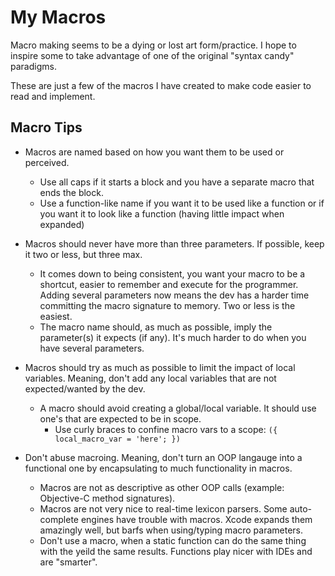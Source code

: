 # My Macros

Macro making seems to be a dying or lost art form/practice. I hope to inspire some to take advantage of one of the original "syntax candy" paradigms.

These are just a few of the macros I have created to make code easier to read and implement.

## Macro Tips

- Macros are named based on how you want them to be used or perceived.
	- Use all caps if it starts a block and you have a separate macro that ends the block.
	- Use a function-like name if you want it to be used like a function or if you want it to look like a function (having little impact when expanded)
	
- Macros should never have more than three parameters. If possible, keep it two or less, but three max.
	- It comes down to being consistent, you want your macro to be a shortcut, easier to remember and execute for the programmer. Adding several parameters now means the dev has a harder time committing the macro signature to memory. Two or less is the easiest.
	- The macro name should, as much as possible, imply the parameter(s) it expects (if any). It's much harder to do when you have several parameters.
	
- Macros should try as much as possible to limit the impact of local variables. Meaning, don't add any local variables that are not expected/wanted by the dev.
	- A macro should avoid creating a global/local variable. It should use one's that are expected to be in scope.
        - Use curly braces to confine macro vars to a scope: `({ local_macro_var = 'here'; })`
	
- Don't abuse macroing. Meaning, don't turn an OOP langauge into a functional one by encapsulating to much functionality in macros.
	- Macros are not as descriptive as other OOP calls (example: Objective-C method signatures).
	- Macros are not very nice to real-time lexicon parsers. Some auto-complete engines have trouble with macros. Xcode expands them amazingly well, but barfs when using/typing macro parameters.
	- Don't use a macro, when a static function can do the same thing with the yeild the same results. Functions play nicer with IDEs and are "smarter".
